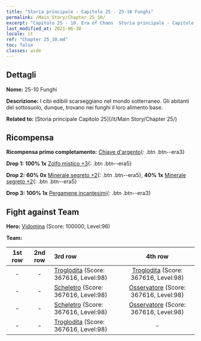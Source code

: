 ```yaml
---
title: "Storia principale - Capitolo 25 - 25-10 Funghi"
permalink: /Main Story/Chapter 25_10/
excerpt: "Capitolo 25 - 10. Era of Chaos  Storia principale - Capitolo 25_10. 25-10 Funghi"
last_modified_at: 2021-06-30
locale: it
ref: "Chapter 25_10.md"
toc: false
classes: wide
---
```


## Dettagli

 **Nome:** 25-10 Funghi

 **Descrizione:** I cibi edibili scarseggiano nel mondo sotterraneo. Gli abitanti del sottosuolo, dunque, trovano nei funghi il loro alimento base.

 **Related to:** [Storia principale Capitolo 25](/it/Main Story/Chapter 25/)

## Ricompensa

 **Ricompensa primo completamento:** [Chiave d'argento](/ItemsIT/con_693/){: .btn .btn--era3}

 **Drop 1:** **100% 1x** [Zolfo mistico +3](/ItemsIT/mat_85/){: .btn .btn--era5}

 **Drop 2:** **60% 0x** [Minerale segreto +2](/ItemsIT/mat_75/){: .btn .btn--era5}, **40% 1x** [Minerale segreto +2](/ItemsIT/mat_75/){: .btn .btn--era5}

 **Drop 3:** **100% 1x** [Pergamene incantesimi](/ItemsIT/con_694/){: .btn .btn--era3}


## Fight against Team
 **Hero:** [Vidomina](/it/heroes/Vidomina/) (Score: 100000, Level:96)

 **Team:**


  | 1st row | 2nd row | 3rd row | 4th row |
  |:----:|:----:|:----|:----:|
  | - | - | [Troglodita](/it/units/Troglodyte/) (Score: 367616, Level:98)  | [Troglodita](/it/units/Troglodyte/) (Score: 367616, Level:98)  |
  | - | - | [Scheletro](/it/units/Skeleton/) (Score: 367616, Level:98)  | [Osservatore](/it/units/Beholder/) (Score: 367616, Level:98)  |
  | - | - | [Scheletro](/it/units/Skeleton/) (Score: 367616, Level:98)  | [Osservatore](/it/units/Beholder/) (Score: 367616, Level:98)  |
  | - | - | [Troglodita](/it/units/Troglodyte/) (Score: 367616, Level:98)  | - |



